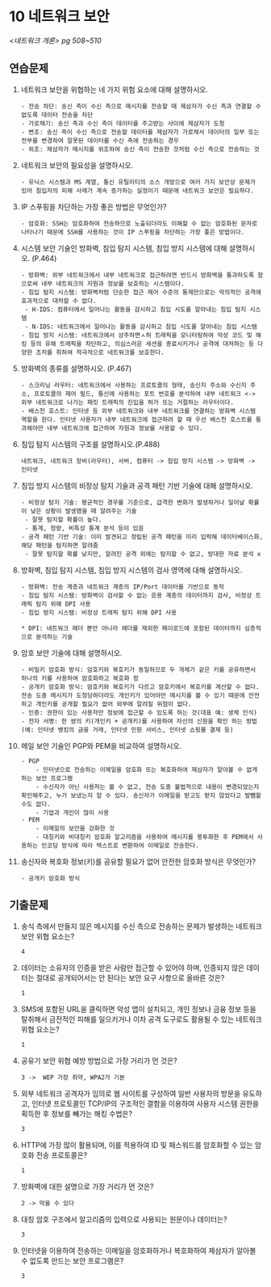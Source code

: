 # 10 네트워크 보안

*<네트워크 개론> pg 508~510*



## 연습문제

1. 네트워크 보안을 위협하는 네 가지 위험 요소에 대해 설명하시오.

   ```
   - 전송 차단: 송신 측이 수신 측으로 메시지를 전송할 때 제삼자가 수신 측과 연결할 수 없도록 데이터 전송을 차단
   - 가로채기: 송신 측과 수신 측이 데이터를 주고받는 사이에 제삼자가 도청
   - 변조: 송신 측이 수신 측으로 전송할 데이터를 제삼자가 가로채서 데이터의 일부 또는 전부를 변경하여 잘못된 데이터를 수신 측에 전송하는 경우
   - 위조: 제삼자가 메시지를 위조하여 송신 측이 전송한 것처럼 수신 측으로 전송하는 것
   ```

2. 네트워크 보안의 필요성을 설명하시오.

   ```
   - 유닉스 시스템과 MS 계열, 통신 유틸리티의 소스 개방으로 여러 가지 보안상 문제가 있어 침입자의 피해 사례가 계속 증가하는 실정이기 때문에 네트워크 보안은 필요하다.
   ```

3. IP 스푸핑을 차단하는 가장 좋은 방법은 무엇인가?

   ```
   - 암호화: SSH는 암호화하여 전송하므로 노출되더라도 이해할 수 없는 암호화된 문자로 나타나기 때문에 SSH를 사용하는 것이 IP 스푸핑을 차단하는 가장 좋은 방법이다.
   ```

4. 시스템 보안 기술인 방화벽, 침입 탐지 시스템, 침입 방지 시스템에 대해 설명하시오. (P.464)

   ```
   - 방화벽: 외부 네트워크에서 내부 네트워크로 접근하려면 반드시 방화벽을 통과하도록 함으로써 내부 네트워크의 자원과 정보를 보호하는 시스템이다.
   - 침입 탐지 시스템: 방화벽처럼 단순한 접근 제어 수준의 통제만으로는 악의적인 공격에 효과적으로 대처할 수 없다.
   	- H-IDS: 컴퓨터에서 일어나는 활동을 감시하고 침입 시도를 알아내는 침입 탐지 시스템
   	- N-IDS: 네트워크에서 일어나는 활동을 감시하고 침입 시도를 알아내는 침입 시스템
   - 침입 방지 시스템: 네트워크에서 상주하면ㅅ허 트래픽을 모니터링하여 악성 코드 및 해킹 등의 유해 트래픽을 차단하고, 의심스러운 세션을 종료시키거나 공격에 대처하는 등 다양한 조치를 취하여 적극적으로 네트워크를 보호한다.
   ```

5. 방화벽의 종류를 설명하시오. (P.467)

   ```
   - 스크리닝 라우터: 네트워크에서 사용하는 프로토콜의 형태, 송신지 주소와 수신지 주소, 프로토콜의 제어 필드, 통신에 사용하는 포트 번호를 분석하여 내부 네트워크 <-> 외부 네트워크로 나가는 패킷 트래픽의 진입을 허가 또는 거절하는 라우터이다.
   - 배스천 호스트: 인터넷 등 외부 네트워크와 내부 네트워크를 연결하는 방화벽 시스템 역할을 한다. 인터넷 사용자가 내부 네트워크에 접근하려 할 때 우선 배스천 호스트를 통과해야만 내부 네트워크에 접근하여 자원과 정보를 사용할 수 있다.
   ```

6. 침입 탐지 시스템의 구조를 설명하시오.(P.488)

   ```
   네트워크, 네트워크 장비(라우터), 서버, 컴퓨터 -> 침입 방지 시스템 -> 방화벽 -> 인터넷
   ```

7. 침입 방지 시스템의 비정상 탐지 기술과 공격 패턴 기반 기술에 대해 설명하시오.

   ```
   - 비정상 탐지 기술: 평균적인 경우를 기준으로, 급격한 변화가 발생하거나 일어날 확률이 낮은 상황이 발생했을 때 알려주는 기술
   	- 잘못 탐지할 확률이 높다.
   	- 통계, 정량, 비특성 통계 분석 등이 있음
   - 공격 패턴 기반 기술: 이미 발견되고 정립된 공격 패턴을 미리 입력해 데이터베이스화, 해당 패턴을 탐지하면 알려줌
   	- 잘못 탐지할 확률 낮지만, 알려진 공격 외에는 탐지할 수 없고, 방대한 자료 분석 x
   ```

8. 방화벽, 침입 탐지 시스템, 침입 방지 시스템의 검사 영역에 대해 설명하시오.

   ```
   - 방화벽: 전송 계층과 네트워크 계층의 IP/Port 데이터를 기반으로 동작
   - 침입 탐지 시스템: 방화벽이 검사할 수 없는 응용 계층의 데이터까지 검사, 비정상 트래픽 탐지 위해 DPI 사용
   - 침입 방지 시스템: 비정상 트래픽 탐지 위해 DPI 사용
   
   * DPI: 네트워크 헤더 뿐만 아니라 헤더를 제외한 페이로드에 포함된 데이터까지 심층적으로 분석하는 기술
   ```

9. 암호 보안 기술에 대해 설명하시오.

   ```
   - 비밀키 암호화 방식: 암호키와 복호키가 동일하므로 두 개체가 같은 키를 공유하면서 하나의 키를 사용하여 암호화하고 복호화 함
   - 공개키 암호화 방식: 암호키와 복호키가 다르고 암호키에서 복호키를 계산할 수 없다. 전송 도중 메시지가 도청당하더라도 개인키가 있어야만 메시지를 볼 수 있기 때문에 안전하고 개인키를 공개할 필요가 없어 외부에 알려질 위험이 없다.
   - 인증: 권한이 있는 사용자만 정보에 접근할 수 있도록 하는 것(대표 예: 생체 인식)
   - 전자 서명: 한 쌍의 키(개인키 + 공개키)를 사용하여 자신의 신원을 확인 하는 방법(예: 인터넷 뱅킹의 금융 거래, 인터넷 민원 서비스, 인터넷 쇼핑몰 결제 등)
   ```

10. 메일 보안 기술인 PGP와 PEM을 비교하여 설명하시오.

    ```
    - PGP
    	- 인터넷으로 전송하는 이메일을 암호화 또는 복호화하여 제삼자가 알아볼 수 없게 하는 보안 프로그램
    	- 수신자가 아닌 사용자는 볼 수 없고, 전송 도중 불법적으로 내용이 변경되었는지 확인해주고, 누가 보냈는지 알 수 있다. 송신자가 이메일을 받고도 받지 않았다고 발뺌할 수도 없다.
    	- 기업과 개인이 많이 사용
    - PEM 
    	- 이메일의 보안을 강화한 것
    	- 대칭키와 비대칭키 암호화 알고리즘을 사용하여 메시지를 봉투화한 후 PEM에서 사용하는 인코딩 방식에 따라 텍스트로 변환하여 이메일로 전송한다.
    ```

11. 송신자와 복호화 정보(키)를 공유할 필요가 없어 안전한 암호화 방식은 무엇인가?

    ```
    - 공개키 암호화 방식
    ```




## 기출문제

1. 송식 측에서 만들지 않은 메시지를 수신 측으로 전송하는 문제가 발생하는 네트워크 보안 위협 요소는?

   ```
   4
   ```

2. 데이터는 소유자의 인증을 받은 사람만 접근할 수 있어야 하며, 인증되지 않은 데이터는 절대로 공개되어서는 안 된다는 보안 요구 사항으로 올바른 것은?

   ```
   1
   ```

3. SMS에 포함된 URL을 클릭하면 악성 앱이 설치되고, 개인 정보나 금융 정보 등을 탈취해서 금전적인 피해를 일으키거나 이차 공격 도구로도 활용될 수 있는 네트워크 위협 요소는?

   ```
   1
   ```

4. 공유기 보안 위협 예방 방법으로 가장 거리가 먼 것은?

   ```
   3 ->  WEP 가장 취약, WPA2가 기본
   ```

5. 외부 네트워크 공격자가 임의로 웹 사이트를 구성하여 일반 사용자의 방문을 유도하고, 인터넷 프로토콜인 TCP/IP의 구조적인 결함을 이용하여 사용자 시스템 권한을 획득한 후 정보를 빼가는 해킹 수법은?

   ```
   3
   ```

6. HTTP에 가장 많이 활용되며, 이를 적용하여 ID 및 패스워드를 암호화할 수 있는 암호화 전송 프로토콜은?

   ```
   1
   ```

7. 방화벽에 대한 설명으로 가장 거리가 먼 것은?

   ```
   2 -> 막을 수 있다
   ```

8. 대칭 암호 구조에서 알고리즘의 입력으로 사용되는 원문이나 데이터는?

   ```
   3
   ```

9. 인터넷을 이용하여 전송하는 이메일을 암호화하거나 복호화하여 제삼자가 알아볼 수 없도록 만드는 보안 프로그램은?

   ```
   3
   ```

